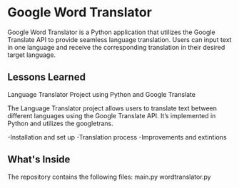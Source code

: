 
# Google Word Translator

Google Word Translator is a Python application that utilizes the Google Translate API to provide seamless language translation. Users can input text in one language and receive the corresponding translation in their desired target language.


## Lessons Learned

Language Translator Project using Python and Google Translate

The Language Translator project allows users to translate text between different languages using the Google Translate API. It’s implemented in Python and utilizes the googletrans.

-Installation and set up
-Translation process 
-Improvements and extintions


## What's Inside
The repository contains the following files:
main.py
wordtranslator.py



